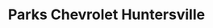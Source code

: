 ---
title: "Parks Chevrolet Huntersville"
url: /huntersville/parks-chevrolet-huntersville/
shop: Autohaus
---